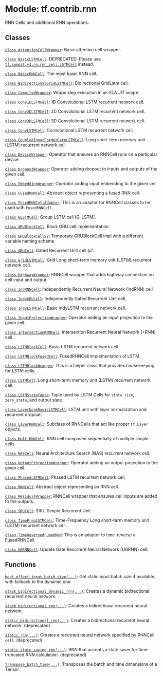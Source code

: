 <div itemscope itemtype="http://developers.google.com/ReferenceObject">
<meta itemprop="name" content="tf.contrib.rnn" />
<meta itemprop="path" content="Stable" />
</div>

# Module: tf.contrib.rnn

RNN Cells and additional RNN operations.

<!-- Placeholder for "Used in" -->

<!--From core-->

<!--Used to be in core, but kept in contrib.-->

<!--Created in contrib, eventual plans to move to core.-->

<!--RNNCell wrappers-->

<!--RNN functions-->

<!--RNN utilities-->

## Classes

[`class AttentionCellWrapper`](../../tf/contrib/rnn/AttentionCellWrapper.md): Basic attention cell wrapper.

[`class BasicLSTMCell`](../../tf/nn/rnn_cell/BasicLSTMCell.md): DEPRECATED: Please use <a href="../../tf/nn/rnn_cell/LSTMCell.md"><code>tf.compat.v1.nn.rnn_cell.LSTMCell</code></a> instead.

[`class BasicRNNCell`](../../tf/nn/rnn_cell/BasicRNNCell.md): The most basic RNN cell.

[`class BidirectionalGridLSTMCell`](../../tf/contrib/rnn/BidirectionalGridLSTMCell.md): Bidirectional GridLstm cell.

[`class CompiledWrapper`](../../tf/contrib/rnn/CompiledWrapper.md): Wraps step execution in an XLA JIT scope.

[`class Conv1DLSTMCell`](../../tf/contrib/rnn/Conv1DLSTMCell.md): 1D Convolutional LSTM recurrent network cell.

[`class Conv2DLSTMCell`](../../tf/contrib/rnn/Conv2DLSTMCell.md): 2D Convolutional LSTM recurrent network cell.

[`class Conv3DLSTMCell`](../../tf/contrib/rnn/Conv3DLSTMCell.md): 3D Convolutional LSTM recurrent network cell.

[`class ConvLSTMCell`](../../tf/contrib/rnn/ConvLSTMCell.md): Convolutional LSTM recurrent network cell.

[`class CoupledInputForgetGateLSTMCell`](../../tf/contrib/rnn/CoupledInputForgetGateLSTMCell.md): Long short-term memory unit (LSTM) recurrent network cell.

[`class DeviceWrapper`](../../tf/nn/rnn_cell/DeviceWrapper.md): Operator that ensures an RNNCell runs on a particular device.

[`class DropoutWrapper`](../../tf/nn/rnn_cell/DropoutWrapper.md): Operator adding dropout to inputs and outputs of the given cell.

[`class EmbeddingWrapper`](../../tf/contrib/rnn/EmbeddingWrapper.md): Operator adding input embedding to the given cell.

[`class FusedRNNCell`](../../tf/contrib/rnn/FusedRNNCell.md): Abstract object representing a fused RNN cell.

[`class FusedRNNCellAdaptor`](../../tf/contrib/rnn/FusedRNNCellAdaptor.md): This is an adaptor for RNNCell classes to be used with `FusedRNNCell`.

[`class GLSTMCell`](../../tf/contrib/rnn/GLSTMCell.md): Group LSTM cell (G-LSTM).

[`class GRUBlockCell`](../../tf/contrib/rnn/GRUBlockCell.md): Block GRU cell implementation.

[`class GRUBlockCellV2`](../../tf/contrib/rnn/GRUBlockCellV2.md): Temporary GRUBlockCell impl with a different variable naming scheme.

[`class GRUCell`](../../tf/nn/rnn_cell/GRUCell.md): Gated Recurrent Unit cell (cf.

[`class GridLSTMCell`](../../tf/contrib/rnn/GridLSTMCell.md): Grid Long short-term memory unit (LSTM) recurrent network cell.

[`class HighwayWrapper`](../../tf/contrib/rnn/HighwayWrapper.md): RNNCell wrapper that adds highway connection on cell input and output.

[`class IndRNNCell`](../../tf/contrib/rnn/IndRNNCell.md): Independently Recurrent Neural Network (IndRNN) cell

[`class IndyGRUCell`](../../tf/contrib/rnn/IndyGRUCell.md): Independently Gated Recurrent Unit cell.

[`class IndyLSTMCell`](../../tf/contrib/rnn/IndyLSTMCell.md): Basic IndyLSTM recurrent network cell.

[`class InputProjectionWrapper`](../../tf/contrib/rnn/InputProjectionWrapper.md): Operator adding an input projection to the given cell.

[`class IntersectionRNNCell`](../../tf/contrib/rnn/IntersectionRNNCell.md): Intersection Recurrent Neural Network (+RNN) cell.

[`class LSTMBlockCell`](../../tf/contrib/rnn/LSTMBlockCell.md): Basic LSTM recurrent network cell.

[`class LSTMBlockFusedCell`](../../tf/contrib/rnn/LSTMBlockFusedCell.md): FusedRNNCell implementation of LSTM.

[`class LSTMBlockWrapper`](../../tf/contrib/rnn/LSTMBlockWrapper.md): This is a helper class that provides housekeeping for LSTM cells.

[`class LSTMCell`](../../tf/nn/rnn_cell/LSTMCell.md): Long short-term memory unit (LSTM) recurrent network cell.

[`class LSTMStateTuple`](../../tf/nn/rnn_cell/LSTMStateTuple.md): Tuple used by LSTM Cells for `state_size`, `zero_state`, and output state.

[`class LayerNormBasicLSTMCell`](../../tf/contrib/rnn/LayerNormBasicLSTMCell.md): LSTM unit with layer normalization and recurrent dropout.

[`class LayerRNNCell`](../../tf/contrib/rnn/LayerRNNCell.md): Subclass of RNNCells that act like proper `tf.Layer` objects.

[`class MultiRNNCell`](../../tf/nn/rnn_cell/MultiRNNCell.md): RNN cell composed sequentially of multiple simple cells.

[`class NASCell`](../../tf/contrib/rnn/NASCell.md): Neural Architecture Search (NAS) recurrent network cell.

[`class OutputProjectionWrapper`](../../tf/contrib/rnn/OutputProjectionWrapper.md): Operator adding an output projection to the given cell.

[`class PhasedLSTMCell`](../../tf/contrib/rnn/PhasedLSTMCell.md): Phased LSTM recurrent network cell.

[`class RNNCell`](../../tf/nn/rnn_cell/RNNCell.md): Abstract object representing an RNN cell.

[`class ResidualWrapper`](../../tf/nn/rnn_cell/ResidualWrapper.md): RNNCell wrapper that ensures cell inputs are added to the outputs.

[`class SRUCell`](../../tf/contrib/rnn/SRUCell.md): SRU, Simple Recurrent Unit.

[`class TimeFreqLSTMCell`](../../tf/contrib/rnn/TimeFreqLSTMCell.md): Time-Frequency Long short-term memory unit (LSTM) recurrent network cell.

[`class TimeReversedFusedRNN`](../../tf/contrib/rnn/TimeReversedFusedRNN.md): This is an adaptor to time-reverse a FusedRNNCell.

[`class UGRNNCell`](../../tf/contrib/rnn/UGRNNCell.md): Update Gate Recurrent Neural Network (UGRNN) cell.

## Functions

[`best_effort_input_batch_size(...)`](../../tf/contrib/rnn/best_effort_input_batch_size.md): Get static input batch size if available, with fallback to the dynamic one.

[`stack_bidirectional_dynamic_rnn(...)`](../../tf/contrib/rnn/stack_bidirectional_dynamic_rnn.md): Creates a dynamic bidirectional recurrent neural network.

[`stack_bidirectional_rnn(...)`](../../tf/contrib/rnn/stack_bidirectional_rnn.md): Creates a bidirectional recurrent neural network.

[`static_bidirectional_rnn(...)`](../../tf/nn/static_bidirectional_rnn.md): Creates a bidirectional recurrent neural network. (deprecated)

[`static_rnn(...)`](../../tf/nn/static_rnn.md): Creates a recurrent neural network specified by RNNCell `cell`. (deprecated)

[`static_state_saving_rnn(...)`](../../tf/nn/static_state_saving_rnn.md): RNN that accepts a state saver for time-truncated RNN calculation. (deprecated)

[`transpose_batch_time(...)`](../../tf/contrib/rnn/transpose_batch_time.md): Transposes the batch and time dimensions of a Tensor.


